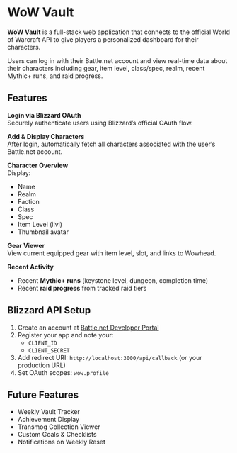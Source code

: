 # WoW Vault

**WoW Vault** is a full-stack web application that connects to the official World of Warcraft API to give players a personalized dashboard for their characters.

Users can log in with their Battle.net account and view real-time data about their characters including gear, item level, class/spec, realm, recent Mythic+ runs, and raid progress.

## Features

**Login via Blizzard OAuth**  
Securely authenticate users using Blizzard’s official OAuth flow.

**Add & Display Characters**  
After login, automatically fetch all characters associated with the user’s Battle.net account.

**Character Overview**  
Display:
- Name
- Realm
- Faction
- Class
- Spec
- Item Level (ilvl)
- Thumbnail avatar

**Gear Viewer**  
View current equipped gear with item level, slot, and links to Wowhead.

**Recent Activity**
- Recent **Mythic+ runs** (keystone level, dungeon, completion time)
- Recent **raid progress** from tracked raid tiers



##  Blizzard API Setup

1. Create an account at [Battle.net Developer Portal](https://develop.battle.net/access/)
2. Register your app and note your:
   - `CLIENT_ID`
   - `CLIENT_SECRET`
3. Add redirect URI: `http://localhost:3000/api/callback` (or your production URL)
4. Set OAuth scopes: `wow.profile`



## Future Features

- Weekly Vault Tracker  
- Achievement Display  
- Transmog Collection Viewer  
- Custom Goals & Checklists  
- Notifications on Weekly Reset  
